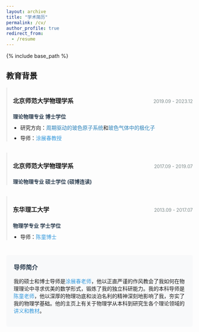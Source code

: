 ```yaml
---
layout: archive
title: "学术简历"
permalink: /cv/
author_profile: true
redirect_from:
  - /resume
---
```


{% include base_path %}

<style>
.cv-section-title {
  border-bottom: 2px solid #3498db;
  padding-bottom: 5px;
  margin-top: 30px;
  margin-bottom: 20px;
}

.cv-item {
  margin-bottom: 30px;
  padding-left: 15px;
  border-left: 3px solid #eee;
}

.cv-header {
  display: flex;
  justify-content: space-between;
  align-items: baseline;
  margin-bottom: 5px;
}

.cv-date {
  color: #7f8c8d;
  font-size: 0.9em;
}

.cv-degree {
  font-weight: bold;
  color: #2c3e50;
  margin: 5px 0 10px 0;
}

.cv-details {
  margin: 10px 0 0 20px;
  padding: 0;
}

.cv-details li {
  margin-bottom: 8px;
}

.highlight {
  color: #2980b9;
  font-weight: 500;
}

.cv-mentor {
  background-color: #f8f9fa;
  padding: 20px;
  border-radius: 5px;
  margin-top: 40px;
}

.cv-mentor h3 {
  margin-top: 0;
  color: #2c3e50;
}

a {
  color: #3498db;
  text-decoration: none;
}

a:hover {
  text-decoration: underline;
}
</style>

<div class="cv-container">

 教育背景
-

<div class="cv-item">
  <div class="cv-header">
    <h3>北京师范大学物理学系</h3>
    <span class="cv-date">2019.09 - 2023.12</span>
  </div>
  <p class="cv-degree">理论物理专业 博士学位</p>
  <ul class="cv-details">
    <li>研究方向：<span class="highlight">周期驱动的玻色原子系统</span>和<span class="highlight">玻色气体中的极化子</span></li>
    <li>导师：<a href="https://physicsfaculty.bnu.edu.cn/teacher/337/index.html" target="_blank">涂展春教授</a></li>
  </ul>
</div>

<div class="cv-item">
  <div class="cv-header">
    <h3>北京师范大学物理学系</h3>
    <span class="cv-date">2017.09 - 2019.07</span>
  </div>
  <p class="cv-degree">理论物理专业 硕士学位 (硕博连读)</p>
</div>

<div class="cv-item">
  <div class="cv-header">
    <h3>东华理工大学</h3>
    <span class="cv-date">2013.09 - 2017.07</span>
  </div>
  <p class="cv-degree">物理学专业 学士学位</p>
  <ul class="cv-details">
    <li>导师：<a href="https://newquanta.com/" target="_blank">陈童博士</a></li>
  </ul>
</div>

<div class="cv-mentor">
  <h3>导师简介</h3>
  <p>我的硕士和博士导师是<a href="https://physicsfaculty.bnu.edu.cn/teacher/337/index.html" target="_blank">涂展春老师</a>，他以正直严谨的作风教会了我如何在物理理论中寻求优美的数学形式，锻炼了我的独立科研能力。我的本科导师是<a href="https://newquenta.com/" target="_blank">陈童老师</a>，他以深厚的物理功底和淡泊名利的精神深刻地影响了我，夯实了我的物理学基础。他的主页上有关于物理学从本科到研究生各个理论领域的<a href="https://newquanta.com/" target="_blank">讲义和教材</a>。</p>
</div>

</div>
